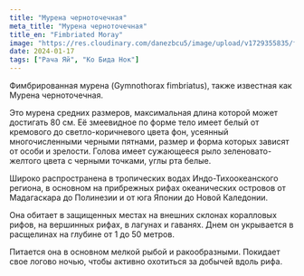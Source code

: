 ```yaml
---
title: "Мурена черноточечная"
meta_title: "Мурена черноточечная"
title_en: "Fimbriated Moray"
image: "https://res.cloudinary.com/danezbcu5/image/upload/v1729355835/fimbriated-moray_fr4li9.png"
date: 2024-01-17
tags: ["Рача Яй", "Ко Бида Нок"]
---
```


Фимбрированная мурена (Gymnothorax fimbriatus), также известная как Мурена черноточечная.

Это мурена средних размеров, максимальная длина которой может достигать 80 см. Её змеевидное по форме тело имеет белый от кремового до светло-коричневого цвета фон, усеянный многочисленными черными пятнами, размер и форма которых зависят от особи и зрелости. Голова имеет сужающееся рыло зеленовато-желтого цвета с черными точками, углы рта белые.

Широко распространена в тропических водах Индо-Тихоокеанского региона, в основном на прибрежных рифах океанических островов от Мадагаскара до Полинезии и от юга Японии до Новой Каледонии.

Она обитает в защищенных местах на внешних склонах коралловых рифов, на вершинных рифах, в лагунах и гаванях. Днем он укрывается в расщелинах на глубине от 1 до 50 метров.

Питается она в основном мелкой рыбой и ракообразными. Покидает свое логово ночью, чтобы активно охотиться за добычей вдоль рифа.
